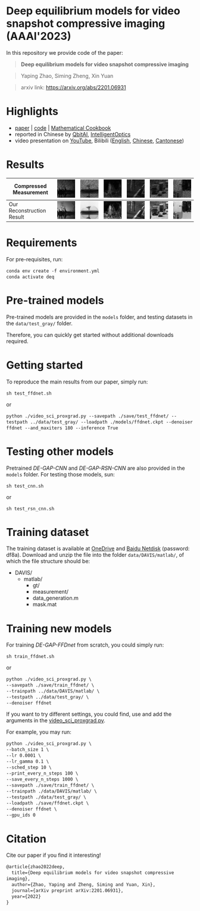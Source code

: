 # Deep equilibrium models for video snapshot compressive imaging (AAAI'2023)

In this repository we provide code of the paper:
> **Deep equilibrium models for video snapshot compressive imaging**

> Yaping Zhao, Siming Zheng, Xin Yuan

> arxiv link: https://arxiv.org/abs/2201.06931

# Highlights
- [paper](https://arxiv.org/abs/2201.06931) | [code](https://github.com/IndigoPurple/DEQSCI) | [Mathematical Cookbook](https://arxiv.org/abs/2202.07437)
- reported in Chinese by [QbitAI](https://mp.weixin.qq.com/s/Rp6wq2ytMZztTuRrsT7AiA), [IntelligentOptics](https://mp.weixin.qq.com/s/9I6asxM1ZO5a2qDLyuCDRg)  
- video presentation on [YouTube](https://www.youtube.com/watch?v=Pc2qaE_3unU&list=PLELW-PRf7MIftVUV0NLqR1s7iEdewbujN), Bilibili ([English](https://www.bilibili.com/video/BV1X54y1g7D9/), [Chinese](https://www.bilibili.com/video/BV1V54y137QK/), [Cantonese](https://www.bilibili.com/video/BV1224y1G7ee/))

# Results
 Compressed Measurement |![Measurement](img/measurement_1.png "Compressed Measurement")|![Measurement](img/measurement_2.png "Compressed Measurement")|![Measurement](img/measurement_3.png "Compressed Measurement")|![Measurement](img/measurement_4.png "Compressed Measurement")|![Measurement](img/measurement_5.png "Compressed Measurement")|![Measurement](img/measurement_6.png "Compressed Measurement")
--- | ------ | ------ | ------ | ------ | ------ | ------ 
 Our Reconstruction Result |![Ours](img/Aerial.gif "Our Reconstruction Result")|![Ours](img/Drop.gif "Our Reconstruction Result")|![Ours](img/Kobe.gif "Our Reconstruction Result")|![Ours](img/Runner.gif "Our Reconstruction Result")|![Ours](img/Traffic.gif "Our Reconstruction Result")|![Ours](img/Vehicle.gif "Our Reconstruction Result")

[//]: # ( Compressed Measurement | Our Reconstruction Result)

[//]: # ( ----- | ------ )

[//]: # (![Measurement]&#40;img/measurement_1.png "Compressed Measurement"&#41;|![Ours]&#40;img/Aerial.gif "Our Reconstruction Result"&#41;)

[//]: # (![Measurement]&#40;img/measurement_2.png "Compressed Measurement"&#41;|![Ours]&#40;img/Drop.gif "Our Reconstruction Result"&#41;)

[//]: # (![Measurement]&#40;img/measurement_3.png "Compressed Measurement"&#41;|![Ours]&#40;img/Kobe.gif "Our Reconstruction Result"&#41;)

[//]: # (![Measurement]&#40;img/measurement_4.png "Compressed Measurement"&#41;|![Ours]&#40;img/Runner.gif "Our Reconstruction Result"&#41;)

[//]: # (![Measurement]&#40;img/measurement_5.png "Compressed Measurement"&#41;|![Ours]&#40;img/Traffic.gif "Our Reconstruction Result"&#41;)

[//]: # (![Measurement]&#40;img/measurement_6.png "Compressed Measurement"&#41;|![Ours]&#40;img/Vehicle.gif "Our Reconstruction Result"&#41;)

# Requirements
For pre-requisites, run:
```
conda env create -f environment.yml
conda activate deq
```

# Pre-trained models
Pre-trained models are provided in the `models` folder, and testing datasets in the `data/test_gray/` folder.

Therefore, you can quickly get started without additional downloads required.

# Getting started
To reproduce the main results from our paper, simply run:

```
sh test_ffdnet.sh
```
or
```
python ./video_sci_proxgrad.py --savepath ./save/test_ffdnet/ --testpath ../data/test_gray/ --loadpath ./models/ffdnet.ckpt --denoiser ffdnet --and_maxiters 180 --inference True
```

# Testing other models
Pretrained *DE-GAP-CNN* and *DE-GAP-RSN-CNN* are also provided in the `models` folder. For testing those models, sun:
```
sh test_cnn.sh
```
or
```
sh test_rsn_cnn.sh
```

# Training dataset
The training dataset is available at [OneDrive](https://connecthkuhk-my.sharepoint.com/:u:/g/personal/zhaoyp_connect_hku_hk/Ec0mdw6NSlBDmnm5sJvhu9UBq8ZPxhy2uvPIv2UWrkPoXQ?e=DL5ruv) 
and [Baidu Netdisk](https://pan.baidu.com/s/1OopJrOqZBb3yqJWvaCIRPA) (password: df8a). Download and unzip the file into 
the folder `data/DAVIS/matlab/`, of which the file structure should be:
- DAVIS/
    - matlab/
        - gt/
        - measurement/
        - data_generation.m
        - mask.mat

# Training new models
For training *DE-GAP-FFDnet* from scratch, you could simply run:
```
sh train_ffdnet.sh
```
or
```
python ./video_sci_proxgrad.py \
--savepath ./save/train_ffdnet/ \
--trainpath ../data/DAVIS/matlab/ \
--testpath ../data/test_gray/ \
--denoiser ffdnet
```

If you want to try different settings, you could find, use and add the arguments in the [video_sci_proxgrad.py](video_sci_proxgrad.py).

For example, you may run:
```
python ./video_sci_proxgrad.py \
--batch_size 1 \
--lr 0.0001 \
--lr_gamma 0.1 \
--sched_step 10 \
--print_every_n_steps 100 \
--save_every_n_steps 1000 \
--savepath ./save/train_ffdnet/ \
--trainpath ./data/DAVIS/matlab/ \
--testpath ./data/test_gray/ \
--loadpath ./save/ffdnet.ckpt \
--denoiser ffdnet \
--gpu_ids 0
```

# Citation
Cite our paper if you find it interesting!
```
@article{zhao2022deep,
  title={Deep equilibrium models for video snapshot compressive imaging},
  author={Zhao, Yaping and Zheng, Siming and Yuan, Xin},
  journal={arXiv preprint arXiv:2201.06931},
  year={2022}
}
```